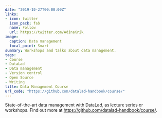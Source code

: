```yaml
---
date: "2019-10-27T00:00:00Z"
links:
- icon: twitter
  icon_pack: fab
  name: Follow
  url: https://twitter.com/AdinaKrik
image:
  caption: Data management
  focal_point: Smart
summary: Workshops and talks about data management.
tags:
- Course
- DataLad
- Data management
- Version control
- Open Source
- Writing
title: Data Management Course
url_code: "https://github.com/datalad-handbook/course/"
---
```

State-of-the-art data management with DataLad, as lecture series or workshops.
Find out more at https://github.com/datalad-handbook/course/.